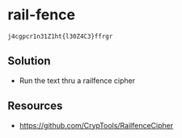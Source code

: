 # rail-fence

`j4cgpcr1n31Z1ht{l30Z4C3}ffrgr`

## Solution
* Run the text thru a railfence cipher 

## Resources
* https://github.com/CrypTools/RailfenceCipher 